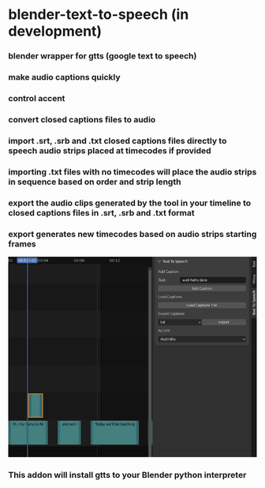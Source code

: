 # blender-text-to-speech (in development)
### blender wrapper for gtts (google text to speech)
### make audio captions quickly
### control accent
### convert closed captions files to audio
### import .srt, .srb and .txt closed captions files directly to speech audio strips placed at timecodes if provided
### importing .txt files with no timecodes will place the audio strips in sequence based on order and strip length
### export the audio clips generated by the tool in your timeline to closed captions files in .srt, .srb and .txt format
### export generates new timecodes based on audio strips starting frames

![alt text](https://github.com/technisculpt/blender-gtts/blob/main/ui_preview.jpg)


### This addon will install gtts to your Blender python interpreter
